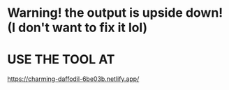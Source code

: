 # Warning! the output is upside down! (I don't want to fix it lol)
# USE THE TOOL AT

https://charming-daffodil-6be03b.netlify.app/